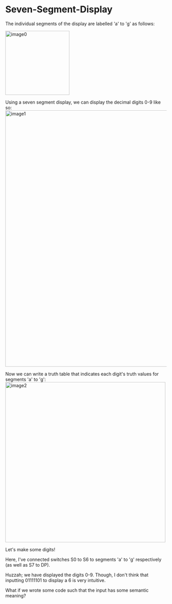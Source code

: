 # Seven-Segment-Display

The individual segments of the display are labelled 'a' to 'g' as follows:

<img width="200" alt="image0" src="https://github.com/user-attachments/assets/1f0a866b-85b8-4f42-8091-5361f09630cb"/>

Using a seven segment display, we can display the decimal digits 0-9 like so:
<img width="800" alt="image1" src="https://github.com/user-attachments/assets/c93af443-7bce-458d-be98-0189bbff12ac" />

Now we can write a truth table that indicates each digit's truth values for segments 'a' to 'g':
<img width="500" alt="image2" src="https://github.com/user-attachments/assets/98852c33-7981-433a-924c-b1ebf9d7aa72" />


Let's make some digits!

Here, I've connected switches S0 to S6 to segments 'a' to 'g' respectively (as well as S7 to DP).


Huzzah; we have displayed the digits 0-9. Though, I don't think that inputting 01111101 to display a 6 is very intuitive.

What if we wrote some code such that the input has some semantic meaning? 



